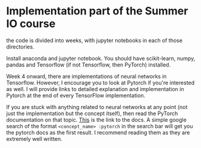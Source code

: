 # Implementation part of the Summer IO course

the code is divided into weeks, with jupyter notebooks in each of those directories.

Install anaconda and jupyter notebook. You should have scikit-learn, numpy, pandas and Tensorflow (if not Tensorflow, then PyTorch) installed.

Week 4 onward, there are implementations of neural networks in Tensorflow. However, I encourage you to look at Pytorch if you're interested as well. I will provide links to detailed explanation and implementation in Pytorch at the end of every TensorFlow implementation.

If you are stuck with anything related to neural networks at any point (not just the implementation but the concept itself), then read the PyTorch documentation on that topic. [This](https://pytorch.org/docs/stable/index.html) is the link to the docs. 
A simple google search of the format ```<concept_name> :pytorch``` in the search bar will get you the pytorch docs as the first result. I recommend reading them as they are extremely well written.
